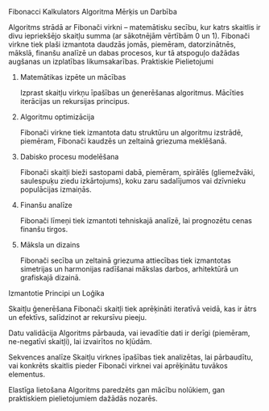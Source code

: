 Fibonacci Kalkulators
Algoritma Mērķis un Darbība

Algoritms strādā ar Fibonači virkni – matemātisku secību, kur katrs skaitlis ir divu iepriekšējo skaitļu summa (ar sākotnējām vērtībām 0 un 1). Fibonači virkne tiek plaši izmantota daudzās jomās, piemēram, datorzinātnēs, mākslā, finanšu analīzē un dabas procesos, kur tā atspoguļo dažādas augšanas un izplatības likumsakarības.
Praktiskie Pielietojumi
1. Matemātikas izpēte un mācības

    Izprast skaitļu virkņu īpašības un ģenerēšanas algoritmus.
    Mācīties iterācijas un rekursijas principus.

2. Algoritmu optimizācija

    Fibonači virkne tiek izmantota datu struktūru un algoritmu izstrādē, piemēram, Fibonači kaudzēs un zeltainā griezuma meklēšanā.

3. Dabisko procesu modelēšana

    Fibonači skaitļi bieži sastopami dabā, piemēram, spirālēs (gliemežvāki, saulespuķu ziedu izkārtojums), koku zaru sadalījumos vai dzīvnieku populācijas izmaiņās.

4. Finanšu analīze

    Fibonači līmeņi tiek izmantoti tehniskajā analīzē, lai prognozētu cenas finanšu tirgos.

5. Māksla un dizains

    Fibonači secība un zeltainā griezuma attiecības tiek izmantotas simetrijas un harmonijas radīšanai mākslas darbos, arhitektūrā un grafiskajā dizainā.

Izmantotie Principi un Loģika

Skaitļu ģenerēšana
Fibonači skaitļi tiek aprēķināti iteratīvā veidā, kas ir ātrs un efektīvs, salīdzinot ar rekursīvu pieeju.

Datu validācija
Algoritms pārbauda, vai ievadītie dati ir derīgi (piemēram, ne-negatīvi skaitļi), lai izvairītos no kļūdām.

Sekvences analīze
Skaitļu virknes īpašības tiek analizētas, lai pārbaudītu, vai konkrēts skaitlis pieder Fibonači virknei vai aprēķinātu tuvākos elementus.

Elastīga lietošana
Algoritms paredzēts gan mācību nolūkiem, gan praktiskiem pielietojumiem dažādās nozarēs.
